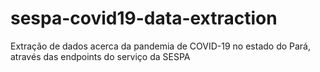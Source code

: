# sespa-covid19-data-extraction
Extração de dados acerca da pandemia de COVID-19 no estado do Pará, através das endpoints do serviço da SESPA
